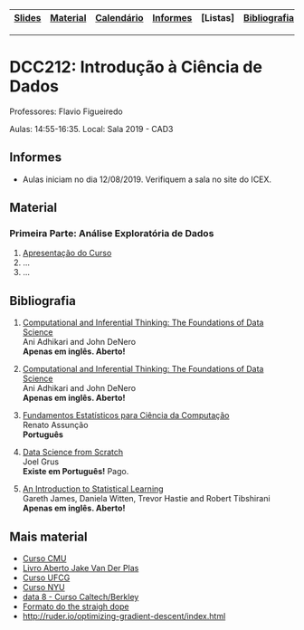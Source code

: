 | [Slides] | [Material] | [Calendário] | [Informes] | [Listas] | [Bibliografia] |
|----------|------------|--------------|------------|----------|----------------|
- - -

# DCC212: Introdução à Ciência de Dados

Professores: Flavio Figueiredo

Aulas: 14:55-16:35.
Local: Sala 2019 - CAD3

## Informes

* Aulas iniciam no dia 12/08/2019. Verifiquem a sala no site do ICEX.

## Material

### Primeira Parte: Análise Exploratória de Dados

1. [Apresentação do Curso](./01-Apresentacao/Aula01-Apresentacao.ipynb)
1. ...
1. ...

## Bibliografia


  1. [Computational and Inferential Thinking: The Foundations of Data Science](http://www.inferentialthinking.com/) <br>
     Ani Adhikari and John DeNero <br>
     **Apenas em inglês. Aberto!**
     
  1. [Computational and Inferential Thinking: The Foundations of Data Science](http://www.inferentialthinking.com/) <br>
     Ani Adhikari and John DeNero <br>
     **Apenas em inglês. Aberto!**

  1. [Fundamentos Estatísticos para Ciência da Computação](http://homepages.dcc.ufmg.br/~assuncao/EstatCC/FECD.pdf) <br>
     Renato Assunção <br>
     **Português**
     
  1. [Data Science from Scratch](http://shop.oreilly.com/product/0636920033400.do) <br>
     Joel Grus  <br>
     **Existe em Português!** Pago.
     
  1. [An Introduction to Statistical Learning](https://www.statisticsdonewrong.com/) <br>
      Gareth James, Daniela Witten, Trevor Hastie and Robert Tibshirani <br>
     **Apenas em inglês. Aberto!**

## Mais material

- [Curso CMU](http://www.datasciencecourse.org/lectures/)
- [Livro Aberto Jake Van Der Plas](https://github.com/jakevdp/PythonDataScienceHandbook)
- [Curso UFCG](https://github.com/nazareno/ciencia-de-dados-1)
- [Curso NYU](https://github.com/briandalessandro/DataScienceCourse)
- [data 8 - Curso Caltech/Berkley](http://data8.org/)
- [Formato do the straigh dope](https://github.com/zackchase/mxnet-the-straight-dope)
- http://ruder.io/optimizing-gradient-descent/index.html

[Slides]: https://drive.google.com/drive/folders/1ZIwHz7U8vKAgjvHwkL_R1hZlE_4dsmah?usp=sharing
[Calendário]: https://docs.google.com/spreadsheets/d/1bS3vOooAlst9Z91ve2lo2YUKl9FqDQrKaXu0LzoUYe4/edit?usp=sharing
[Informes]: #informes
[TPs]: #tps
[Bibliografia]: #bibliografia
[Material]: #material
[Exemplos]: ./aulas/
